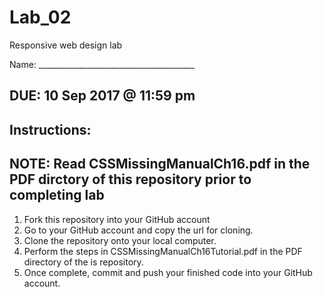 # Lab_02
Responsive web design lab

Name: _______________________________________

## DUE: 10 Sep 2017 @ 11:59 pm

## Instructions:

## NOTE: Read CSSMissingManualCh16.pdf in the PDF dirctory of this repository prior to completing lab

1. Fork this repository into your GitHub account
2. Go to your GitHub account and copy the url for cloning.
3. Clone the repository onto your local computer.
4. Perform the steps in CSSMissingManualCh16Tutorial.pdf in the PDF directory of the is repository.
5. Once complete, commit and push your finished code into your GitHub account.


